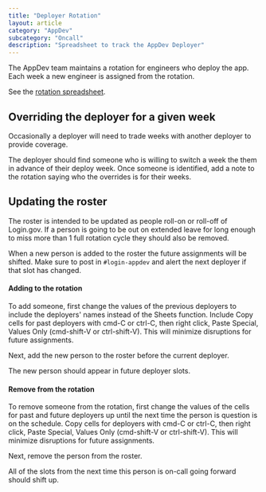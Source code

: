 ```yaml
---
title: "Deployer Rotation"
layout: article
category: "AppDev"
subcategory: "Oncall"
description: "Spreadsheet to track the AppDev Deployer"
---
```


The AppDev team maintains a rotation for engineers who deploy the app.
Each week a new engineer is assigned from the rotation.

See the [rotation spreadsheet](https://docs.google.com/spreadsheets/d/1nLxhwVh4EfxdmqsvdFByxTk0bNSTyWGGBEXLODjlk6U/edit#gid=0).

## Overriding the deployer for a given week

Occasionally a deployer will need to trade weeks with another deployer to provide coverage.

The deployer should find someone who is willing to switch a week the them in advance of their deploy week.
Once someone is identified, add a note to the rotation saying who the overrides is for their weeks.

## Updating the roster

The roster is intended to be updated as people roll-on or roll-off of Login.gov.
If a person is going to be out on extended leave for long enough to miss more than 1 full rotation cycle they should also be removed.

When a new person is added to the roster the future assignments will be shifted.
Make sure to post in `#login-appdev` and alert the next deployer if that slot has changed.

#### Adding to the rotation

To add someone, first change the values of the previous deployers to include the deployers' names instead of the Sheets function.
Include
Copy cells for past deployers with cmd-C or ctrl-C, then right click, Paste Special, Values Only (cmd-shift-V or ctrl-shift-V).
This will minimize disruptions for future assignments.

Next, add the new person to the roster before the current deployer.

The new person should appear in future deployer slots.

#### Remove from the rotation

To remove someone from the rotation, first change the values of the cells for past and future deployers
up until the next time the person is question is on the schedule.
Copy cells for deployers with cmd-C or ctrl-C, then right click, Paste Special, Values Only (cmd-shift-V or ctrl-shift-V).
This will minimize disruptions for future assignments.

Next, remove the person from the roster.

All of the slots from the next time this person is on-call going forward should shift up.
